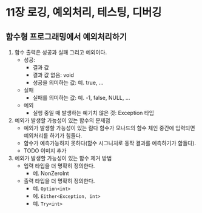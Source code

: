 # 11장 로깅, 예외처리, 테스팅, 디버깅

## 함수형 프로그래밍에서 예외처리하기
1. 함수 출력은 성공과 실패 그리고 예외이다.
   - 성공: 
     - 결과 값
     - 결과 값 없음: void
     - 성공을 의미하는 값: 예. true, ...
   - 실패
     - 실패를 의미하는 값: 예. -1, false, NULL, ...
   - 예외
     - 실행 중일 때 발생하는 예기치 않은 것: Exception 타입
1. 예외가 발생할 가능성이 있는 함수의 문제점
   - 예외가 발생할 가능성이 있는 람다 함수가 모나드의 함수 체인 중간에 입력되면 예외처리를 하기가 힘들다.
   - 함수가 예측가능하지 못하다(함수 시그니처로 동작 결과를 예측하기가 함들다).
   - TODO 이미지 추가
1. 예외가 발생할 가능성이 있는 함수 제거 방법
   - 입력 타입을 더 명확히 정의한다.
     - 예. NonZeroInt 
   - 출력 타입을 더 명확히 정의한다.
     - 예. ```Option<int>``` 
     - 예. ```Either<Exception, int>```
     - 예. ```Try<int>```
  